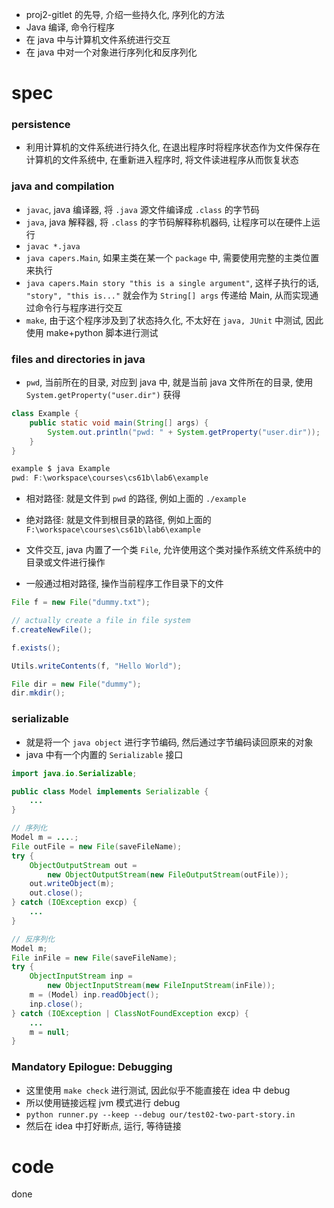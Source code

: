 - proj2-gitlet 的先导, 介绍一些持久化, 序列化的方法
- Java 编译, 命令行程序
- 在 java 中与计算机文件系统进行交互
- 在 java 中对一个对象进行序列化和反序列化


# spec
### persistence
- 利用计算机的文件系统进行持久化, 在退出程序时将程序状态作为文件保存在计算机的文件系统中, 在重新进入程序时, 将文件读进程序从而恢复状态


### java and compilation
- `javac`, java 编译器, 将 `.java` 源文件编译成 `.class` 的字节码
- `java`, java 解释器, 将 `.class` 的字节码解释称机器码, 让程序可以在硬件上运行
- `javac *.java`
- `java capers.Main`, 如果主类在某一个 `package` 中, 需要使用完整的主类位置来执行
- `java capers.Main story "this is a single argument"`, 这样子执行的话, `"story", "this is..."` 就会作为 `String[] args` 传递给 Main, 从而实现通过命令行与程序进行交互
- `make`, 由于这个程序涉及到了状态持久化, 不太好在 `java, JUnit` 中测试, 因此使用 make+python 脚本进行测试


### files and directories in java
- `pwd`, 当前所在的目录, 对应到 java 中, 就是当前 java 文件所在的目录, 使用 `System.getProperty("user.dir")` 获得
```java
class Example {  
    public static void main(String[] args) {  
        System.out.println("pwd: " + System.getProperty("user.dir"));  
    }  
}

example $ java Example
pwd: F:\workspace\courses\cs61b\lab6\example
```

- 相对路径: 就是文件到 `pwd` 的路径, 例如上面的 `./example`
- 绝对路径: 就是文件到根目录的路径, 例如上面的 `F:\workspace\courses\cs61b\lab6\example`

- 文件交互, java 内置了一个类 `File`, 允许使用这个类对操作系统文件系统中的目录或文件进行操作
- 一般通过相对路径, 操作当前程序工作目录下的文件
```java
File f = new File("dummy.txt");

// actually create a file in file system
f.createNewFile();

f.exists();

Utils.writeContents(f, "Hello World");

File dir = new File("dummy");
dir.mkdir();
```


### serializable
- 就是将一个 `java object` 进行字节编码, 然后通过字节编码读回原来的对象
- java 中有一个内置的 `Serializable` 接口
```java
import java.io.Serializable;

public class Model implements Serializable {
    ...
}

// 序列化
Model m = ....;
File outFile = new File(saveFileName);
try {
    ObjectOutputStream out =
        new ObjectOutputStream(new FileOutputStream(outFile));
    out.writeObject(m);
    out.close();
} catch (IOException excp) {
    ...
}

// 反序列化
Model m;
File inFile = new File(saveFileName);
try {
    ObjectInputStream inp =
        new ObjectInputStream(new FileInputStream(inFile));
    m = (Model) inp.readObject();
    inp.close();
} catch (IOException | ClassNotFoundException excp) {
    ...
    m = null;
}
```


### Mandatory Epilogue: Debugging
- 这里使用 `make check` 进行测试, 因此似乎不能直接在 idea 中 debug
- 所以使用链接远程 jvm 模式进行 debug
- `python runner.py --keep --debug our/test02-two-part-story.in`
- 然后在 idea 中打好断点, 运行, 等待链接



# code
done
